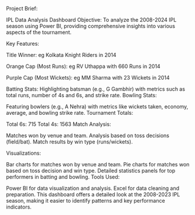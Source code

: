 Project Brief:

IPL Data Analysis Dashboard
Objective:
To analyze the 2008-2024 IPL season using Power BI, providing comprehensive insights into various aspects of the tournament.

Key Features:

Title Winner:
eg Kolkata Knight Riders in 2014

Orange Cap (Most Runs):
eg RV Uthappa with 660 Runs in 2014

Purple Cap (Most Wickets):
eg MM Sharma with 23 Wickets in 2014

Batting Stats:
Highlighting batsman (e.g., G Gambhir) with metrics such as total runs, number of 4s and 6s, and strike rate.
Bowling Stats:

Featuring bowlers (e.g., A Nehra) with metrics like wickets taken, economy, average, and bowling strike rate.
Tournament Totals:

Total 6s: 715
Total 4s: 1563
Match Analysis:

Matches won by venue and team.
Analysis based on toss decisions (field/bat).
Match results by win type (runs/wickets).

Visualizations:

Bar charts for matches won by venue and team.
Pie charts for matches won based on toss decision and win type.
Detailed statistics panels for top performers in batting and bowling.
Tools Used:

Power BI for data visualization and analysis.
Excel for data cleaning and preparation.
This dashboard offers a detailed look at the 2008-2023 IPL season, making it easier to identify patterns and key performance indicators.
